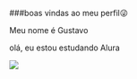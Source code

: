 ###boas vindas ao meu perfil😜

Meu nome é Gustavo

olá, eu estou estudando Alura

![](https://media.tenor.com/3zS1lOZ9CSsAAAAM/mcdonalds-police.gif)
